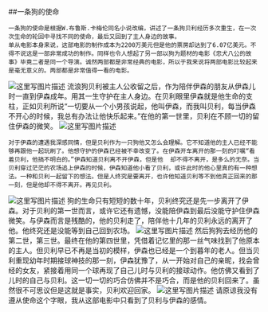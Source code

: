 ##一条狗的使命

    一条狗的使命是根据W.布鲁斯.卡梅伦同名小说改编，讲述了一条狗贝利经历多次重生，在一次次生命的轮回中寻找不同的使命，最后又回到了主人身边的故事。
    单从电影本身来说，这部电影的制作成本为2200万美元但是他的票房却达到了6.07亿美元。不得不说这是一部非常成功的制作。同样也令人想起了另一部以狗为题材的电影《忠犬八公的故事》毕竟二者是同一个导演。诚然两部都是非常经典的电影，所以于我来说将两部电影比较起来是毫无意义的。两部都是非常值得一看的电影。
![这里写图片描述](https://timgsa.baidu.com/timg?image&quality=80&size=b9999_10000&sec=1523789396884&di=f15bc1350146a16e976482e934c1d016&imgtype=0&src=http://www.xz7.com/up/2017-2/201724114426.jpg)
    流浪狗贝利被主人公收留之后，作为陪伴伊森的朋友从伊森儿时一直到伊森成年。用其一生守护在主人身边。在贝利眼里伊森就是他生命的支柱，正如贝利所说“一切要从一个小男孩说起，他叫伊森，而我叫贝利，每当伊森不开心的时候，我总有办法让他快乐起来。”在他的第一世里，贝利在不顾一切的留住伊森的微笑。
![这里写图片描述](https://timgsa.baidu.com/timg?image&quality=80&size=b9999_10000&sec=1523789342654&di=15fcf3d63f86127c7c8c58d3e86c86b8&imgtype=0&src=http://img5.iqilu.com/c/u/2017/0312/1489301034267.jpg)
    
    对于伊森的遭遇我深感同情，但是贝利作为一只狗他又怎么会理解。它不知道他的主人已经不能够再跟他一起玩刷了。他想守护的伊森已经被不幸改变了。在伊森开车离开的那一刻的叮嘱“看着贝利，他搞不明白的。”伊森知道贝利离不开伊森，但是他  却不得不离开，是多么的无奈。当贝利穿过茫茫的农场追上伊森的时候，伊森知道他小看了贝利，或许此时的他心里真的有一种想法。一种和贝利一起留下的想法。但是人终究是要离开，也许他知道贝利等不到他真正回来的那一刻，但是他却不得不离开。再见贝利。
![这里写图片描述](https://timgsa.baidu.com/timg?image&quality=80&size=b9999_10000&sec=1523789443404&di=8e421dbe0119e0c743237c3ccb3f74e1&imgtype=0&src=http://img.mp.itc.cn/upload/20170228/444cfa714cd64a23ab5619ab2d74f7d9_th.jpg)
    狗的生命只有短短的数十年，贝利终究还是先一步离开了伊森。对于贝利的第一世而言，或许它还有遗憾，没能陪伊森到最后没能守护住伊森微笑。与伊森而言是残酷的，他的贝利走了，陪伴他十几年的贝利永远的离开了他。他终究还是没能等到自己回到农场。
    ![这里写图片描述](http://img.blog.csdn.net/20180415160958823?watermark/2/text/aHR0cDovL2Jsb2cuY3Nkbi5uZXQvcXFfMzM1MDUzMDM=/font/5a6L5L2T/fontsize/400/fill/I0JBQkFCMA==/dissolve/70/gravity/SouthEast)
    然后狗狗去经历他的第二世，第三世。最终在他的第四世里，凭借着记忆里的那一丝气味找到了他原本的主人。但贝利早已不再是当初的模样，伊森也已经是一个到暮年的老人。但当贝利重现幼年时期接球神技的那一刻，伊森犹豫了，从一开始对自己的亲昵，找会曾经的女友，紧接着用同一个球再现了自己儿时与贝利的接球动作。他仿佛又看到了儿时的自己与贝利。这一切一切的巧合仿佛并不是巧合，而是他的贝利回来了。虽然很不可思议但是这就是事实，贝利欢迎回家。
    ![这里写图片描述](http://img.blog.csdn.net/20180415161904359?watermark/2/text/aHR0cDovL2Jsb2cuY3Nkbi5uZXQvcXFfMzM1MDUzMDM=/font/5a6L5L2T/fontsize/400/fill/I0JBQkFCMA==/dissolve/70/gravity/SouthEast)
    请原谅我没有遵从使命这个字眼，我从这部电影中只看到了贝利与伊森的感情。
